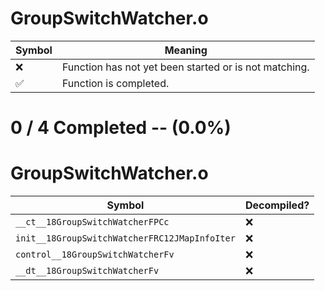 # GroupSwitchWatcher.o
| Symbol | Meaning 
| ------------- | ------------- 
| :x: | Function has not yet been started or is not matching. 
| :white_check_mark: | Function is completed. 


# 0 / 4 Completed -- (0.0%)
# GroupSwitchWatcher.o
| Symbol | Decompiled? |
| ------------- | ------------- |
| `__ct__18GroupSwitchWatcherFPCc` | :x: |
| `init__18GroupSwitchWatcherFRC12JMapInfoIter` | :x: |
| `control__18GroupSwitchWatcherFv` | :x: |
| `__dt__18GroupSwitchWatcherFv` | :x: |

